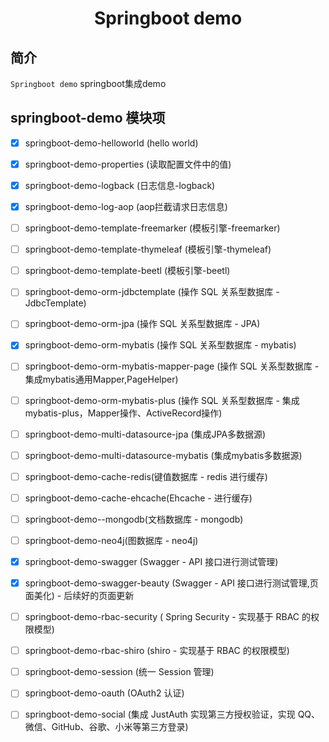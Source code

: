 <h1 align="center">Springboot demo</h1>

## 简介

`Springboot demo` springboot集成demo

## springboot-demo 模块项 

- [X] springboot-demo-helloworld (hello world)
- [X] springboot-demo-properties (读取配置文件中的值)
- [X] springboot-demo-logback (日志信息-logback)
- [X] springboot-demo-log-aop (aop拦截请求日志信息)
- [ ] springboot-demo-template-freemarker (模板引擎-freemarker)
- [ ] springboot-demo-template-thymeleaf (模板引擎-thymeleaf)
- [ ] springboot-demo-template-beetl (模板引擎-beetl)
- [ ] springboot-demo-orm-jdbctemplate (操作 SQL 关系型数据库 - JdbcTemplate)
- [ ] springboot-demo-orm-jpa (操作 SQL 关系型数据库 - JPA)
- [X] springboot-demo-orm-mybatis (操作 SQL 关系型数据库 - mybatis)
- [ ] springboot-demo-orm-mybatis-mapper-page (操作 SQL 关系型数据库 - 集成mybatis通用Mapper,PageHelper)
- [ ] springboot-demo-orm-mybatis-plus (操作 SQL 关系型数据库 - 集成mybatis-plus，Mapper操作、ActiveRecord操作)
- [ ] springboot-demo-multi-datasource-jpa (集成JPA多数据源)
- [ ] springboot-demo-multi-datasource-mybatis (集成mybatis多数据源)
- [ ] springboot-demo-cache-redis(键值数据库 - redis 进行缓存)
- [ ] springboot-demo-cache-ehcache(Ehcache - 进行缓存)
- [ ] springboot-demo--mongodb(文档数据库 - mongodb)
- [ ] springboot-demo-neo4j(图数据库 - neo4j)
- [X] springboot-demo-swagger (Swagger - API 接口进行测试管理)
- [X] springboot-demo-swagger-beauty (Swagger - API 接口进行测试管理,页面美化) - 后续好的页面更新
- [ ] springboot-demo-rbac-security ( Spring Security - 实现基于 RBAC 的权限模型)
- [ ] springboot-demo-rbac-shiro (shiro - 实现基于 RBAC 的权限模型)
- [ ] springboot-demo-session (统一 Session 管理)
- [ ] springboot-demo-oauth (OAuth2 认证)
- [ ] springboot-demo-social (集成 JustAuth 实现第三方授权验证，实现 QQ、微信、GitHub、谷歌、小米等第三方登录)




